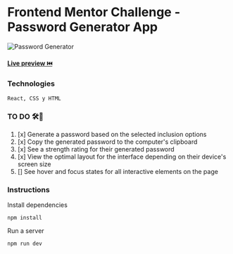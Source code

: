 # Frontend Mentor Challenge - Password Generator App

![Password Generator](https://repository-images.githubusercontent.com/613633056/98ca3a2f-3375-4df5-99df-1384132c1809)

#### [Live preview ⏮️](https://jorgecruz19.github.io/password-generator-app/)

### Technologies

```
React, CSS y HTML
```

### TO DO 🛠🤘

1. [x] Generate a password based on the selected inclusion options
2. [x] Copy the generated password to the computer's clipboard
3. [x] See a strength rating for their generated password
4. [x] View the optimal layout for the interface depending on their device's screen size
5. [] See hover and focus states for all interactive elements on the page

### Instructions

Install dependencies

```
npm install
```

Run a server

```
npm run dev
```

